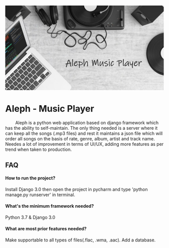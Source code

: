 
![Poster](/static/image/readme.jpg)

# Aleph - Music Player

&emsp;&emsp; Aleph is a python web application based on django framework which has the ability to self-maintain. The only thing needed is a server where it can keep all the songs (.mp3 files) and rest it maintains a json file which will order all songs on the basis of rate, genre, album, artist and track name. Needes a lot of improvement in terms of UI/UX, adding more features as per trend when taken to production.<br /> 

## FAQ

#### How to run the project?
Install Django 3.0 then open the project in pycharm and type 'python manage.py runserver' in terminal.

#### What's the minimum framework needed?
Python 3.7 & Django 3.0

#### What are most prior features needed?
Make supportable to all types of files(.flac, .wma, .aac).
Add a database.
